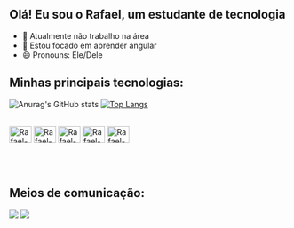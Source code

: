 ## Olá! Eu sou o Rafael, um estudante de tecnologia

- 🔭 Atualmente não trabalho na área
- 🌱 Estou focado em aprender angular
- 😄 Pronouns: Ele/Dele
##
<div>

## Minhas principais tecnologias:

![Anurag's GitHub stats](https://github-readme-stats.vercel.app/api?username=rafael-2690&show_icons=true&theme=highcontrast)
[![Top Langs](https://github-readme-stats.vercel.app/api/top-langs/?username=rafael-2690&layout=donut&theme=highcontrast)](https://github.com/anuraghazra/github-readme-stats)
</div>

<div style="display: inline_block"><br>
  
  <img aling="center" alt="Rafael-Js" height="30" width="40" src="https://cdn.jsdelivr.net/gh/devicons/devicon@latest/icons/javascript/javascript-original.svg" />
  <img aling="center" alt="Rafael-Html" height="30" width="40" src="https://cdn.jsdelivr.net/gh/devicons/devicon@latest/icons/html5/html5-original.svg" />
  <img aling="center" alt="Rafael-Css" height="30" width="40" src="https://cdn.jsdelivr.net/gh/devicons/devicon@latest/icons/css3/css3-original.svg" />
  <img aling="center" alt="Rafael-Angular" height="30" width="40" src="https://cdn.jsdelivr.net/gh/devicons/devicon@latest/icons/angularjs/angularjs-original.svg" />
  <img aling="center" alt="Rafael-Java" height="30" width="40" src="https://cdn.jsdelivr.net/gh/devicons/devicon@latest/icons/java/java-original-wordmark.svg" />
          
</div>

##

<div style="display: inline_block"><br>
  
  ## Meios de comunicação:
  
  <a href="https://www.linkedin.com/in/rafael-pereira-1a6b6b277/" target="_blank"><img src="https://img.shields.io/badge/LinkedIn-0077B5?style=for-the-badge&logo=linkedin&logoColor=white" target="_blank"></a>
   <a href="https://www.instagram.com/rafael_2690/" target="_blank"><img src="https://img.shields.io/badge/Instagram-E4405F?style=for-the-badge&logo=instagram&logoColor=white" target="_blank"></a>
</div>

